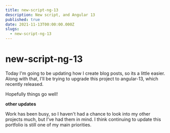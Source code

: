 ```yaml
---
title: new-script-ng-13
description: New script, and Angular 13
published: true
date: 2021-11-13T00:00:00.000Z
slugs:
  - new-script-ng-13
---
```


# new-script-ng-13

Today I'm going to be updating how I create blog posts, so its a little easier.
Along with that, I'll be trying to upgrade this project to angular-13, which
recently released.

Hopefully things go well!

**other updates**

Work has been busy, so I haven't had a chance to look into my other projects much,
but I've had them in mind. I think continuing to update this portfolio is still
one of my main priorities.
